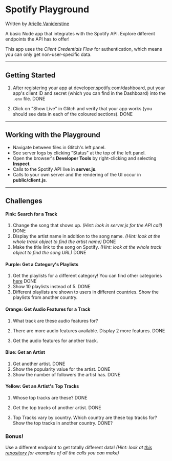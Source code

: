 Spotify Playground
=========================

Written by [Arielle Vaniderstine](https://twitter.com/imariari)

A basic Node app that integrates with the Spotify API. Explore different endpoints the API has to offer!

This app uses the *Client Credentials Flow* for authentication, which means you can only get non-user-specific data.

-----

## Getting Started

1. After registering your app at developer.spotify.com/dashboard, put your app's client ID and secret (which you can find in the Dashboard) into the `.env` file.
DONE

2. Click on "Show Live" in Glitch and verify that your app works (you should see data in each of the coloured sections).
DONE
-----

## Working with the Playground

- Navigate between files in Glitch's left panel.
- See server logs by clicking "Status" at the top of the left panel.
- Open the browser's **Developer Tools** by right-clicking and selecting **Inspect**.
- Calls to the Spotify API live in **server.js**.
- Calls to your own server and the rendering of the UI occur in **public/client.js**.

-----

## Challenges

#### Pink: Search for a Track

1. Change the song that shows up. *(Hint: look in server.js for the API call)*
DONE
2. Display the artist name in addition to the song name. *(Hint: look at the whole track object to find the artist name)*
DONE
3. Make the title link to the song on Spotify. *(Hint: look at the whole track object to find the song URL)*
DONE
#### Purple: Get a Category's Playlists

1. Get the playlists for a different category! You can find other categories [here](https://beta.developer.spotify.com/console/get-browse-categories/)
DONE
2. Show 10 playlists instead of 5.
DONE
3. Different playlists are shown to users in different countries. Show the playlists from another country.

#### Orange: Get Audio Features for a Track

1. What track are these audio features for?

2. There are more audio features available. Display 2 more features.
DONE
3. Get the audio features for another track.

#### Blue: Get an Artist

1. Get another artist.
DONE
2. Show the popularity value for the artist.
DONE
3. Show the number of followers the artist has.
DONE
#### Yellow: Get an Artist's Top Tracks

1. Whose top tracks are these?
DONE
2. Get the top tracks of another artist.
DONE

3. Top Tracks vary by country. Which country are these top tracks for? Show the top tracks in another country.
DONE?

### Bonus!

Use a different endpoint to get totally different data! *(Hint: look at [this repository](https://github.com/thelinmichael/spotify-web-api-node/) for examples of all the calls you can make)*

